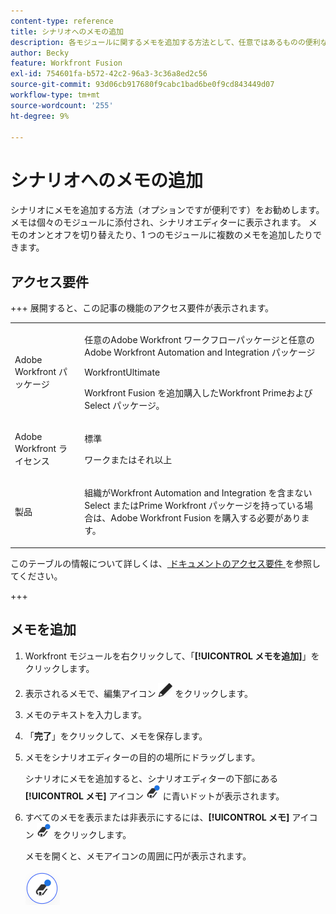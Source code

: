 ```yaml
---
content-type: reference
title: シナリオへのメモの追加
description: 各モジュールに関するメモを追加する方法として、任意ではあるものの便利な方法をお勧めします。
author: Becky
feature: Workfront Fusion
exl-id: 754601fa-b572-42c2-96a3-3c36a8ed2c56
source-git-commit: 93d06cb917680f9cabc1bad6be0f9cd843449d07
workflow-type: tm+mt
source-wordcount: '255'
ht-degree: 9%

---
```


# シナリオへのメモの追加

シナリオにメモを追加する方法（オプションですが便利です）をお勧めします。 メモは個々のモジュールに添付され、シナリオエディターに表示されます。 メモのオンとオフを切り替えたり、1 つのモジュールに複数のメモを追加したりできます。

## アクセス要件

+++ 展開すると、この記事の機能のアクセス要件が表示されます。

<table style="table-layout:auto">
 <col> 
 <col> 
 <tbody> 
  <tr> 
   <td role="rowheader">Adobe Workfront パッケージ</td> 
   <td> <p>任意のAdobe Workfront ワークフローパッケージと任意のAdobe Workfront Automation and Integration パッケージ</p><p>WorkfrontUltimate</p><p>Workfront Fusion を追加購入したWorkfront Primeおよび Select パッケージ。</p> </td> 
  </tr> 
  <tr data-mc-conditions=""> 
   <td role="rowheader">Adobe Workfront ライセンス</td> 
   <td> <p>標準</p><p>ワークまたはそれ以上</p> </td> 
  </tr> 
  <tr> 
   <td role="rowheader">製品</td> 
   <td>
   <p>組織がWorkfront Automation and Integration を含まない Select またはPrime Workfront パッケージを持っている場合は、Adobe Workfront Fusion を購入する必要があります。</li></ul>
   </td> 
  </tr>
 </tbody> 
</table>

このテーブルの情報について詳しくは、[ ドキュメントのアクセス要件 ](/help/workfront-fusion/references/licenses-and-roles/access-level-requirements-in-documentation.md) を参照してください。

+++

## メモを追加

1. Workfront モジュールを右クリックして、「**[!UICONTROL メモを追加]**」をクリックします。
1. 表示されるメモで、編集アイコン ![ 編集アイコン ](assets/edit-note.png) をクリックします。
1. メモのテキストを入力します。
1. 「**完了**」をクリックして、メモを保存します。
1. メモをシナリオエディターの目的の場所にドラッグします。

   シナリオにメモを追加すると、シナリオエディターの下部にある **[!UICONTROL メモ]** アイコン ![ メモとドットの付いたアイコン ](assets/notes-icon-w-dot.png) に青いドットが表示されます。

1. すべてのメモを表示または非表示にするには、**[!UICONTROL メモ]** アイコン ![ メモとドットのアイコン ](assets/notes-icon-w-dot.png) をクリックします。

   メモを開くと、メモアイコンの周囲に円が表示されます。

   ![ メモ アイコンに円が付いています ](assets/notes-icon-with-circle.png)
